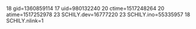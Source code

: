 18 gid=1360859114
17 uid=980132240
20 ctime=1517248264
20 atime=1517252978
23 SCHILY.dev=16777220
23 SCHILY.ino=55335957
18 SCHILY.nlink=1
